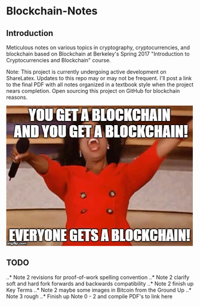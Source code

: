 # Blockchain-Notes
## Introduction
Meticulous notes on various topics in cryptography, cryptocurrencies, and blockchain based on Blockchain at Berkeley's Spring 2017 "Introduction to Cryptocurrencies and Blockchain" course.    

Note: This project is currently undergoing active development on ShareLatex. Updates to this repo may or may not be frequent. I'll post a link to the final PDF with all notes organized in a textbook style when the project nears completion. Open sourcing this project on GitHub for blockchain reasons. 

![for the love of blockchain](/assets/misc/everyone_blockchain.jpg)

## TODO
..* Note 2 revisions for proof-of-work spelling convention
..* Note 2 clarify soft and hard fork forwards and backwards compatibility
..* Note 2 finish up Key Terms
..* Note 2 maybe some images in Bitcoin from the Ground Up
..* Note 3 rough
..* Finish up Note 0 - 2 and compile PDF's to link here